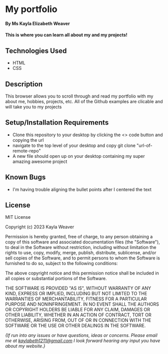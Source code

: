 # My portfolio

#### By Ms Kayla Elizabeth Weaver

#### This is where you can learn all about my and my projects!

## Technologies Used

* HTML
* CSS

## Description

This browser allows you to scroll through and read my portfolio with my about me, hobbies, projects, etc. All of the Github examples are clicable and will take you to my projects

## Setup/Installation Requirements

* Clone this repository to your desktop by clicking the <> code button and copying the url
* navigate to the top level of your desktop and copy git clone "url-of-remote-repo"
* A new file should open up on your desktop containing my super amazing awesome project

## Known Bugs

* I'm having trouble aligning the bullet points after I centered the text

## License
MIT License

Copyright (c) 2023 Kayla Weaver 

Permission is hereby granted, free of charge, to any person obtaining a copy
of this software and associated documentation files (the "Software"), to deal
in the Software without restriction, including without limitation the rights
to use, copy, modify, merge, publish, distribute, sublicense, and/or sell
copies of the Software, and to permit persons to whom the Software is
furnished to do so, subject to the following conditions:

The above copyright notice and this permission notice shall be included in all
copies or substantial portions of the Software.

THE SOFTWARE IS PROVIDED "AS IS", WITHOUT WARRANTY OF ANY KIND, EXPRESS OR
IMPLIED, INCLUDING BUT NOT LIMITED TO THE WARRANTIES OF MERCHANTABILITY,
FITNESS FOR A PARTICULAR PURPOSE AND NONINFRINGEMENT. IN NO EVENT SHALL THE
AUTHORS OR COPYRIGHT HOLDERS BE LIABLE FOR ANY CLAIM, DAMAGES OR OTHER
LIABILITY, WHETHER IN AN ACTION OF CONTRACT, TORT OR OTHERWISE, ARISING FROM,
OUT OF OR IN CONNECTION WITH THE SOFTWARE OR THE USE OR OTHER DEALINGS IN THE
SOFTWARE.

_{If run into any issues or have questions, ideas or concerns.  Please email me at kaylabeth1211@gmail.com I look forward hearing any input you have about my website.}_
